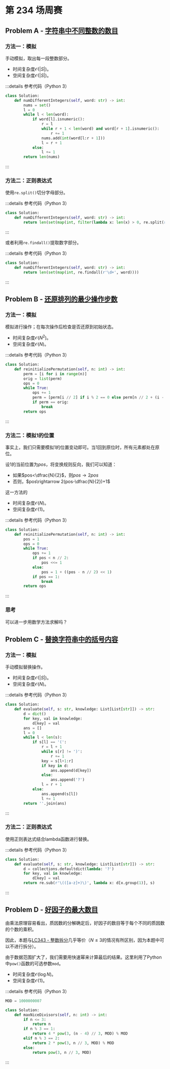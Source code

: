 # 第 234 场周赛

## Problem A - [字符串中不同整数的数目](https://leetcode.cn/problems/number-of-different-integers-in-a-string/)

### 方法一：模拟

手动模拟，取出每一段整数部分。

- 时间复杂度$\mathcal{O}(|S|)$。
- 空间复杂度$\mathcal{O}(|S|)$。

:::details 参考代码（Python 3）

```python
class Solution:
    def numDifferentIntegers(self, word: str) -> int:
        nums = set()
        l = 0
        while l < len(word):
            if word[l].isnumeric():
                r = l
                while r + 1 < len(word) and word[r + 1].isnumeric():
                    r += 1
                nums.add(int(word[l:r + 1]))
                l = r + 1
            else:
                l += 1
        return len(nums)
```

:::

### 方法二：正则表达式

使用`re.split()`切分字母部分。

:::details 参考代码（Python 3）

```python
class Solution:
    def numDifferentIntegers(self, word: str) -> int:
        return len(set(map(int, filter(lambda x: len(x) > 0, re.split(r'[a-z]+', word)))))
```

:::

或者利用`re.findall()`提取数字部分。

:::details 参考代码（Python 3）

```python
class Solution:
    def numDifferentIntegers(self, word: str) -> int:
        return len(set(map(int, re.findall(r'\d+', word))))
```

:::

## Problem B - [还原排列的最少操作步数](https://leetcode.cn/problems/minimum-number-of-operations-to-reinitialize-a-permutation/)

### 方法一：模拟

模拟进行操作；在每次操作后检查是否还原到初始状态。

- 时间复杂度$\mathcal{O}(N^2)$。
- 空间复杂度$\mathcal{O}(N)$。

:::details 参考代码（Python 3）

```python
class Solution:
    def reinitializePermutation(self, n: int) -> int:
        perm = [i for i in range(n)]
        orig = list(perm)
        ops = 0
        while True:
            ops += 1
            perm = [perm[i // 2] if i % 2 == 0 else perm[n // 2 + (i - 1) // 2] for i in range(n)]
            if perm == orig:
                break
        return ops
```

:::

### 方法二：模拟1的位置

事实上，我们只需要模拟$1$的位置变动即可。当$1$回到原位时，所有元素都处在原位。

设$1$的当前位置为$pos$，将变换规则反向，我们可以知道：

- 如果$pos<\dfrac{N}{2}$，则$pos\rightarrow 2pos$
- 否则，$pos\rightarrow 2(pos-\dfrac{N}{2})+1$


这一方法的

- 时间复杂度$\mathcal{O}(N)$。
- 空间复杂度$\mathcal{O}(1)$。

:::details 参考代码（Python 3）

```python
class Solution:
    def reinitializePermutation(self, n: int) -> int:
        pos = 1
        ops = 0
        while True:
            ops += 1
            if pos < n // 2:
                pos <<= 1
            else:
                pos = 1 + ((pos - n // 2) << 1)
            if pos == 1:
                break
        return ops
```

:::

### 思考

可以进一步用数学方法求解吗？

## Problem C - [替换字符串中的括号内容](https://leetcode.cn/problems/evaluate-the-bracket-pairs-of-a-string/)

### 方法一：模拟

手动模拟替换操作。

- 时间复杂度$\mathcal{O}(|S|)$。
- 空间复杂度$\mathcal{O}(N)$。

:::details 参考代码（Python 3）

```python
class Solution:
    def evaluate(self, s: str, knowledge: List[List[str]]) -> str:
        d = dict()
        for key, val in knowledge:
            d[key] = val
        ans = []
        l = 0
        while l < len(s):
            if s[l] == '(':
                r = l + 1
                while s[r] != ')':
                    r += 1
                key = s[l+1:r]
                if key in d:
                    ans.append(d[key])
                else:
                    ans.append('?')
                l = r + 1
            else:
                ans.append(s[l])
                l += 1
        return ''.join(ans)
```

:::

### 方法二：正则表达式

使用正则表达式结合lambda函数进行替换。

:::details 参考代码（Python 3）

```python
class Solution:
    def evaluate(self, s: str, knowledge: List[List[str]]) -> str:
        d = collections.defaultdict(lambda: '?')
        for key, val in knowledge:
            d[key] = val
        return re.sub(r'\(([a-z]+)\)', lambda x: d[x.group(1)], s)
```

:::

## Problem D - [好因子的最大数目](https://leetcode.cn/problems/maximize-number-of-nice-divisors/)

由乘法原理容易看出，质因数的分解确定后，好因子的数目等于每个不同的质因数的个数的乘积。

因此，本题与[LC343 - 整数拆分](https://leetcode.cn/problems/integer-break/)几乎等价（$N\leq3$的情况有所区别，因为本题中可以不进行拆分）。

由于数据范围扩大了，我们需要用快速幂来计算最后的结果。这里利用了Python中`pow()`函数的可选参数`mod`。

- 时间复杂度$\mathcal{O}(\log N)$。
- 空间复杂度$\mathcal{O}(1)$。

:::details 参考代码（Python 3）

```python
MOD = 1000000007

class Solution:
    def maxNiceDivisors(self, n: int) -> int:
        if n <= 3:
            return n
        if n % 3 == 1:
            return 4 * pow(3, (n - 4) // 3, MOD) % MOD
        elif n % 3 == 2:
            return 2 * pow(3, n // 3, MOD) % MOD
        else:
            return pow(3, n // 3, MOD)
```

:::
